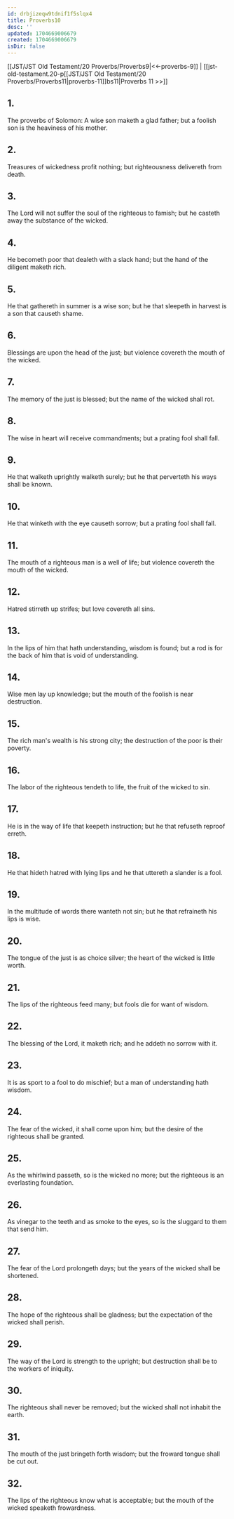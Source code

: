 ```yaml
---
id: drbjizeqw9tdnif1f5slqx4
title: Proverbs10
desc: ''
updated: 1704669006679
created: 1704669006679
isDir: false
---
```

[[JST/JST Old Testament/20 Proverbs/Proverbs9|<<-proverbs-9]] | [[jst-old-testament.20-p[[JST/JST Old Testament/20 Proverbs/Proverbs11|proverbs-11]]bs11|Proverbs 11 >>]]
## 1.
The proverbs of Solomon: A wise son maketh a glad father; but a foolish son is the heaviness of his mother.
## 2.
Treasures of wickedness profit nothing; but righteousness delivereth from death.
## 3.
The Lord will not suffer the soul of the righteous to famish; but he casteth away the substance of the wicked.
## 4.
He becometh poor that dealeth with a slack hand; but the hand of the diligent maketh rich.
## 5.
He that gathereth in summer is a wise son; but he that sleepeth in harvest is a son that causeth shame.
## 6.
Blessings are upon the head of the just; but violence covereth the mouth of the wicked.
## 7.
The memory of the just is blessed; but the name of the wicked shall rot.
## 8.
The wise in heart will receive commandments; but a prating fool shall fall.
## 9.
He that walketh uprightly walketh surely; but he that perverteth his ways shall be known.
## 10.
He that winketh with the eye causeth sorrow; but a prating fool shall fall.
## 11.
The mouth of a righteous man is a well of life; but violence covereth the mouth of the wicked.
## 12.
Hatred stirreth up strifes; but love covereth all sins.
## 13.
In the lips of him that hath understanding, wisdom is found; but a rod is for the back of him that is void of understanding.
## 14.
Wise men lay up knowledge; but the mouth of the foolish is near destruction.
## 15.
The rich man\'s wealth is his strong city; the destruction of the poor is their poverty.
## 16.
The labor of the righteous tendeth to life, the fruit of the wicked to sin.
## 17.
He is in the way of life that keepeth instruction; but he that refuseth reproof erreth.
## 18.
He that hideth hatred with lying lips and he that uttereth a slander is a fool.
## 19.
In the multitude of words there wanteth not sin; but he that refraineth his lips is wise.
## 20.
The tongue of the just is as choice silver; the heart of the wicked is little worth.
## 21.
The lips of the righteous feed many; but fools die for want of wisdom.
## 22.
The blessing of the Lord, it maketh rich; and he addeth no sorrow with it.
## 23.
It is as sport to a fool to do mischief; but a man of understanding hath wisdom.
## 24.
The fear of the wicked, it shall come upon him; but the desire of the righteous shall be granted.
## 25.
As the whirlwind passeth, so is the wicked no more; but the righteous is an everlasting foundation.
## 26.
As vinegar to the teeth and as smoke to the eyes, so is the sluggard to them that send him.
## 27.
The fear of the Lord prolongeth days; but the years of the wicked shall be shortened.
## 28.
The hope of the righteous shall be gladness; but the expectation of the wicked shall perish.
## 29.
The way of the Lord is strength to the upright; but destruction shall be to the workers of iniquity.
## 30.
The righteous shall never be removed; but the wicked shall not inhabit the earth.
## 31.
The mouth of the just bringeth forth wisdom; but the froward tongue shall be cut out.
## 32.
The lips of the righteous know what is acceptable; but the mouth of the wicked speaketh frowardness.

